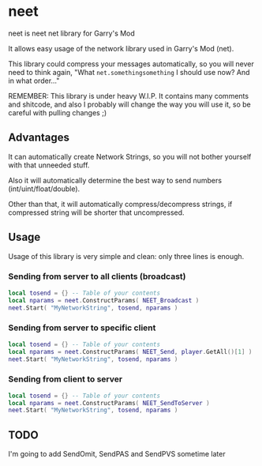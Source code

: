 # neet
neet is neet net library for Garry's Mod

It allows easy usage of the network library used in Garry's Mod (net).

This library could compress your messages automatically, so you will never need to think again, "What `net.somethingsomething` I should use now? And in what order..."

REMEMBER: This library is under heavy W.I.P. It contains many comments and shitcode, and also I probably will change the way you will use it, so be careful with pulling changes ;)

## Advantages
It can automatically create Network Strings, so you will not bother yourself with that unneeded stuff.

Also it will automatically determine the best way to send numbers (int/uint/float/double).

Other than that, it will automatically compress/decompress strings, if compressed string will be shorter that uncompressed.

## Usage
Usage of this library is very simple and clean: only three lines is enough.
### Sending from server to all clients (broadcast)
```lua
local tosend = {} -- Table of your contents
local nparams = neet.ConstructParams( NEET_Broadcast )
neet.Start( "MyNetworkString", tosend, nparams )
```

### Sending from server to specific client
```lua
local tosend = {} -- Table of your contents
local nparams = neet.ConstructParams( NEET_Send, player.GetAll()[1] )
neet.Start( "MyNetworkString", tosend, nparams )
```

### Sending from client to server
```lua
local tosend = {} -- Table of your contents
local nparams = neet.ConstructParams( NEET_SendToServer )
neet.Start( "MyNetworkString", tosend, nparams )
```

## TODO
I'm going to add SendOmit, SendPAS and SendPVS sometime later
